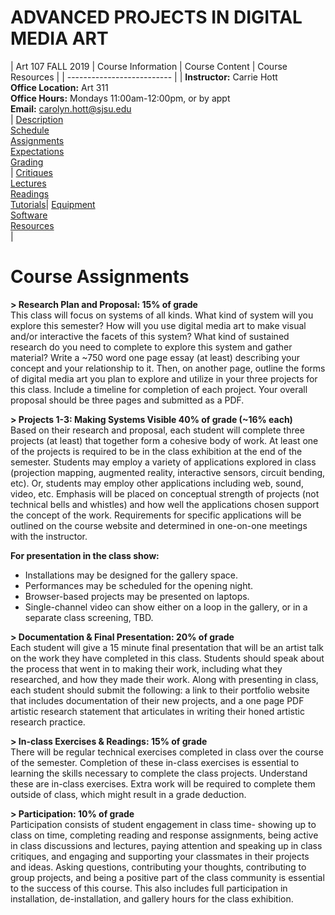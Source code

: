 # **ADVANCED PROJECTS IN DIGITAL MEDIA ART**

|  Art 107 FALL 2019  | Course Information  | Course Content | Course Resources |
| -------------------------- |
| **Instructor:** Carrie Hott <br> **Office Location:** Art 311 <br> **Office Hours:** Mondays 11:00am-12:00pm, or by appt <br> **Email:** carolyn.hott@sjsu.edu <br> | [Description](https://carriehott.github.io/sjsu-art107/#course-description) <br>  [Schedule](https://carriehott.github.io/sjsu-art107/schedule) <br> [Assignments](https://carriehott.github.io/sjsu-art107/assignments)<br>  [Expectations](https://carriehott.github.io/sjsu-art107/#course-expectations) <br>[Grading](https://carriehott.github.io/sjsu-art107/grading)<br>| [Critiques](https://carriehott.github.io/sjsu-art107/critiques)<br> [Lectures](https://carriehott.github.io/sjsu-art107/lectures)<br> [Readings](https://carriehott.github.io/sjsu-art107/readings) <br> [Tutorials](https://carriehott.github.io/sjsu-art107/tutorials)| [Equipment](https://carriehott.github.io/sjsu-art107/setup)<br> [Software](https://carriehott.github.io/sjsu-art107/programs) <br> [Resources](https://carriehott.github.io/sjsu-art107/resources) <br>|


# Course Assignments

**> Research Plan and Proposal: 15% of grade**<br>
This class will focus on systems of all kinds. What kind of system will you explore this semester? How will you use digital media art to make visual and/or interactive the facets of this system? What kind of sustained research do you need to complete to explore this system and gather material? Write a ~750 word one page essay (at least) describing your concept and your relationship to it. Then, on another page, outline the forms of digital media art you plan to explore and utilize in your three projects for this class. Include a timeline for completion of each project. Your overall proposal should be three pages and submitted as a PDF. <br>

**> Projects 1-3: Making Systems Visible 40% of grade (~16% each)**<br>
Based on their research and proposal, each student will complete three projects (at least) that together form a cohesive body of work. At least one of the projects is required to be in the class exhibition at the end of the semester. Students may employ a variety of applications explored in class (projection mapping, augmented reality, interactive sensors, circuit bending, etc). Or, students may employ other applications including web, sound, video, etc. Emphasis will be placed on conceptual strength of projects (not technical bells and whistles) and how well the applications chosen support the concept of the work. Requirements for specific applications will be outlined on the course website and determined in one-on-one meetings with the instructor. 

**For presentation in the class show:**
- Installations may be designed for the gallery space. 
- Performances may be scheduled for the opening night. 
- Browser-based projects may be presented on laptops. 
- Single-channel video can show either on a loop in the gallery, or in a separate class screening, TBD.

**> Documentation & Final Presentation: 20% of grade**<br>
Each student will give a 15 minute final presentation that will be an artist talk on the work they have completed in this class. Students should speak about the process that went in to making their work, including what they researched, and how they made their work. Along with presenting in class, each student should submit the following: a link to their portfolio website that includes documentation of their new projects, and a one page PDF artistic research statement that articulates in writing their honed artistic research practice. 

**> In-class Exercises & Readings: 15% of grade**<br>
There will be regular technical exercises completed in class over the course of the semester. Completion of these in-class exercises is essential to learning the skills necessary to complete the class projects. Understand these are in-class exercises. Extra work will be required to complete them outside of class, which might result in a grade deduction. 

**> Participation: 10% of grade**<br>
Participation consists of student engagement in class time- showing up to class on time, completing reading and response assignments, being active in class discussions and lectures, paying attention and speaking up in class critiques, and engaging and supporting your classmates in their projects and ideas. Asking questions, contributing your thoughts, contributing to group projects, and being a positive part of the class community is essential to the success of this course. This also includes full participation in installation, de-installation, and gallery hours for the class exhibition.

